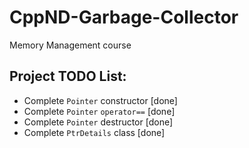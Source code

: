 # CppND-Garbage-Collector
Memory Management course

## Project TODO List:
- Complete `Pointer` constructor  [done]
- Complete `Pointer` `operator==` [done]
- Complete `Pointer` destructor   [done]
- Complete `PtrDetails` class     [done]
